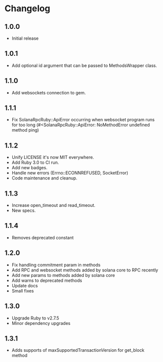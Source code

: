 # Changelog
## 1.0.0
* Initial release

## 1.0.1
* Add optional id argument that can be passed to MethodsWrapper class.

## 1.1.0
* Add websockets connection to gem.

## 1.1.1
* Fix SolanaRpcRuby::ApiError occurring when websocket program runs for too long
(#<SolanaRpcRuby::ApiError: NoMethodError undefined method ping)

## 1.1.2
* Unify LICENSE it's now MIT everywhere.
* Add Ruby 3.0 to CI run.
* Add new badges.
* Handle new errors (Errno::ECONNREFUSED, SocketError)
* Code maintenance and cleanup.

## 1.1.3
* Increase open_timeout and read_timeout.
* New specs.

## 1.1.4
* Removes deprecated constant

## 1.2.0
* Fix handling commitment param in methods
* Add RPC and websocket methods added by solana core to RPC recently
* Add new params to methods added by solana core
* Add warns to deprecated methods
* Update docs
* Small fixes

## 1.3.0
* Upgrade Ruby to v2.7.5
* Minor dependency upgrades

## 1.3.1
* Adds supports of maxSupportedTransactionVersion for get_block method
